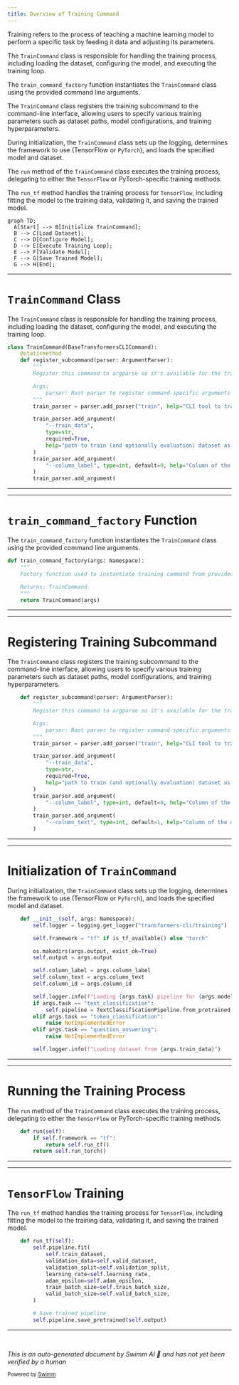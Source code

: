 ```yaml
---
title: Overview of Training Command
---
```

Training refers to the process of teaching a machine learning model to perform a specific task by feeding it data and adjusting its parameters.

The <SwmToken path="src/transformers/commands/train.py" pos="36:4:4" line-data="    Returns: TrainCommand">`TrainCommand`</SwmToken> class is responsible for handling the training process, including loading the dataset, configuring the model, and executing the training loop.

The <SwmToken path="src/transformers/commands/train.py" pos="32:2:2" line-data="def train_command_factory(args: Namespace):">`train_command_factory`</SwmToken> function instantiates the <SwmToken path="src/transformers/commands/train.py" pos="36:4:4" line-data="    Returns: TrainCommand">`TrainCommand`</SwmToken> class using the provided command line arguments.

The <SwmToken path="src/transformers/commands/train.py" pos="36:4:4" line-data="    Returns: TrainCommand">`TrainCommand`</SwmToken> class registers the training subcommand to the command-line interface, allowing users to specify various training parameters such as dataset paths, model configurations, and training hyperparameters.

During initialization, the <SwmToken path="src/transformers/commands/train.py" pos="36:4:4" line-data="    Returns: TrainCommand">`TrainCommand`</SwmToken> class sets up the logging, determines the framework to use (TensorFlow or <SwmToken path="src/transformers/commands/train.py" pos="25:14:14" line-data="    raise RuntimeError(&quot;At least one of PyTorch or TensorFlow 2.0+ should be installed to use CLI training&quot;)">`PyTorch`</SwmToken>), and loads the specified model and dataset.

The <SwmToken path="src/transformers/commands/train.py" pos="138:3:3" line-data="    def run(self):">`run`</SwmToken> method of the <SwmToken path="src/transformers/commands/train.py" pos="36:4:4" line-data="    Returns: TrainCommand">`TrainCommand`</SwmToken> class executes the training process, delegating to either the <SwmToken path="src/transformers/commands/train.py" pos="25:18:18" line-data="    raise RuntimeError(&quot;At least one of PyTorch or TensorFlow 2.0+ should be installed to use CLI training&quot;)">`TensorFlow`</SwmToken> or PyTorch-specific training methods.

The <SwmToken path="src/transformers/commands/train.py" pos="140:5:5" line-data="            return self.run_tf()">`run_tf`</SwmToken> method handles the training process for <SwmToken path="src/transformers/commands/train.py" pos="25:18:18" line-data="    raise RuntimeError(&quot;At least one of PyTorch or TensorFlow 2.0+ should be installed to use CLI training&quot;)">`TensorFlow`</SwmToken>, including fitting the model to the training data, validating it, and saving the trained model.

```mermaid
graph TD;
  A[Start] --> B[Initialize TrainCommand];
  B --> C[Load Dataset];
  C --> D[Configure Model];
  D --> E[Execute Training Loop];
  E --> F[Validate Model];
  F --> G[Save Trained Model];
  G --> H[End];
```

<SwmSnippet path="/src/transformers/commands/train.py" line="41">

---

# <SwmToken path="src/transformers/commands/train.py" pos="41:2:2" line-data="class TrainCommand(BaseTransformersCLICommand):">`TrainCommand`</SwmToken> Class

The <SwmToken path="src/transformers/commands/train.py" pos="41:2:2" line-data="class TrainCommand(BaseTransformersCLICommand):">`TrainCommand`</SwmToken> class is responsible for handling the training process, including loading the dataset, configuring the model, and executing the training loop.

```python
class TrainCommand(BaseTransformersCLICommand):
    @staticmethod
    def register_subcommand(parser: ArgumentParser):
        """
        Register this command to argparse so it's available for the transformer-cli

        Args:
            parser: Root parser to register command-specific arguments
        """
        train_parser = parser.add_parser("train", help="CLI tool to train a model on a task.")

        train_parser.add_argument(
            "--train_data",
            type=str,
            required=True,
            help="path to train (and optionally evaluation) dataset as a csv with tab separated labels and sentences.",
        )
        train_parser.add_argument(
            "--column_label", type=int, default=0, help="Column of the dataset csv file with example labels."
        )
        train_parser.add_argument(
```

---

</SwmSnippet>

<SwmSnippet path="/src/transformers/commands/train.py" line="32">

---

# <SwmToken path="src/transformers/commands/train.py" pos="32:2:2" line-data="def train_command_factory(args: Namespace):">`train_command_factory`</SwmToken> Function

The <SwmToken path="src/transformers/commands/train.py" pos="32:2:2" line-data="def train_command_factory(args: Namespace):">`train_command_factory`</SwmToken> function instantiates the <SwmToken path="src/transformers/commands/train.py" pos="36:4:4" line-data="    Returns: TrainCommand">`TrainCommand`</SwmToken> class using the provided command line arguments.

```python
def train_command_factory(args: Namespace):
    """
    Factory function used to instantiate training command from provided command line arguments.

    Returns: TrainCommand
    """
    return TrainCommand(args)
```

---

</SwmSnippet>

<SwmSnippet path="/src/transformers/commands/train.py" line="43">

---

# Registering Training Subcommand

The <SwmToken path="src/transformers/commands/train.py" pos="36:4:4" line-data="    Returns: TrainCommand">`TrainCommand`</SwmToken> class registers the training subcommand to the command-line interface, allowing users to specify various training parameters such as dataset paths, model configurations, and training hyperparameters.

```python
    def register_subcommand(parser: ArgumentParser):
        """
        Register this command to argparse so it's available for the transformer-cli

        Args:
            parser: Root parser to register command-specific arguments
        """
        train_parser = parser.add_parser("train", help="CLI tool to train a model on a task.")

        train_parser.add_argument(
            "--train_data",
            type=str,
            required=True,
            help="path to train (and optionally evaluation) dataset as a csv with tab separated labels and sentences.",
        )
        train_parser.add_argument(
            "--column_label", type=int, default=0, help="Column of the dataset csv file with example labels."
        )
        train_parser.add_argument(
            "--column_text", type=int, default=1, help="Column of the dataset csv file with example texts."
        )
```

---

</SwmSnippet>

<SwmSnippet path="/src/transformers/commands/train.py" line="93">

---

# Initialization of <SwmToken path="src/transformers/commands/train.py" pos="36:4:4" line-data="    Returns: TrainCommand">`TrainCommand`</SwmToken>

During initialization, the <SwmToken path="src/transformers/commands/train.py" pos="36:4:4" line-data="    Returns: TrainCommand">`TrainCommand`</SwmToken> class sets up the logging, determines the framework to use (TensorFlow or <SwmToken path="src/transformers/commands/train.py" pos="25:14:14" line-data="    raise RuntimeError(&quot;At least one of PyTorch or TensorFlow 2.0+ should be installed to use CLI training&quot;)">`PyTorch`</SwmToken>), and loads the specified model and dataset.

```python
    def __init__(self, args: Namespace):
        self.logger = logging.get_logger("transformers-cli/training")

        self.framework = "tf" if is_tf_available() else "torch"

        os.makedirs(args.output, exist_ok=True)
        self.output = args.output

        self.column_label = args.column_label
        self.column_text = args.column_text
        self.column_id = args.column_id

        self.logger.info(f"Loading {args.task} pipeline for {args.model}")
        if args.task == "text_classification":
            self.pipeline = TextClassificationPipeline.from_pretrained(args.model)
        elif args.task == "token_classification":
            raise NotImplementedError
        elif args.task == "question_answering":
            raise NotImplementedError

        self.logger.info(f"Loading dataset from {args.train_data}")
```

---

</SwmSnippet>

<SwmSnippet path="/src/transformers/commands/train.py" line="138">

---

# Running the Training Process

The <SwmToken path="src/transformers/commands/train.py" pos="138:3:3" line-data="    def run(self):">`run`</SwmToken> method of the <SwmToken path="src/transformers/commands/train.py" pos="36:4:4" line-data="    Returns: TrainCommand">`TrainCommand`</SwmToken> class executes the training process, delegating to either the <SwmToken path="src/transformers/commands/train.py" pos="25:18:18" line-data="    raise RuntimeError(&quot;At least one of PyTorch or TensorFlow 2.0+ should be installed to use CLI training&quot;)">`TensorFlow`</SwmToken> or PyTorch-specific training methods.

```python
    def run(self):
        if self.framework == "tf":
            return self.run_tf()
        return self.run_torch()
```

---

</SwmSnippet>

<SwmSnippet path="/src/transformers/commands/train.py" line="146">

---

# <SwmToken path="src/transformers/commands/train.py" pos="25:18:18" line-data="    raise RuntimeError(&quot;At least one of PyTorch or TensorFlow 2.0+ should be installed to use CLI training&quot;)">`TensorFlow`</SwmToken> Training

The <SwmToken path="src/transformers/commands/train.py" pos="146:3:3" line-data="    def run_tf(self):">`run_tf`</SwmToken> method handles the training process for <SwmToken path="src/transformers/commands/train.py" pos="25:18:18" line-data="    raise RuntimeError(&quot;At least one of PyTorch or TensorFlow 2.0+ should be installed to use CLI training&quot;)">`TensorFlow`</SwmToken>, including fitting the model to the training data, validating it, and saving the trained model.

```python
    def run_tf(self):
        self.pipeline.fit(
            self.train_dataset,
            validation_data=self.valid_dataset,
            validation_split=self.validation_split,
            learning_rate=self.learning_rate,
            adam_epsilon=self.adam_epsilon,
            train_batch_size=self.train_batch_size,
            valid_batch_size=self.valid_batch_size,
        )

        # Save trained pipeline
        self.pipeline.save_pretrained(self.output)
```

---

</SwmSnippet>

&nbsp;

*This is an auto-generated document by Swimm AI 🌊 and has not yet been verified by a human*

<SwmMeta version="3.0.0" repo-id="Z2l0aHViJTNBJTNBdHJhbnNmb3JtZXJzJTNBJTNBc2h1anV1dQ==" repo-name="transformers" doc-type="overview"><sup>Powered by [Swimm](/)</sup></SwmMeta>
